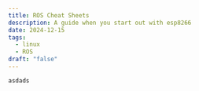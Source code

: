 ```yaml
---
title: ROS Cheat Sheets
description: A guide when you start out with esp8266
date: 2024-12-15
tags:
  - linux
  - ROS
draft: "false"
---
```

	asdads